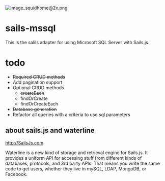 ![image_squidhome@2x.png](http://i.imgur.com/RIvu9.png) 

# sails-mssql

This is the salils adapter for using Microsoft SQL Server with Sails.js.

# todo

* ~~Required CRUD methods~~
* Add pagination support
* Optional CRUD methods
    * ~~createEach~~
    * findOrCreate
    * findOrCreateEach
* ~~Database generation~~
* Refactor all queries with a criteria to use sql parameters


## about sails.js and waterline
http://SailsJs.com

Waterline is a new kind of storage and retrieval engine for Sails.js.  It provides a uniform API for accessing stuff from different kinds of databases, protocols, and 3rd party APIs.  That means you write the same code to get users, whether they live in mySQL, LDAP, MongoDB, or Facebook.
